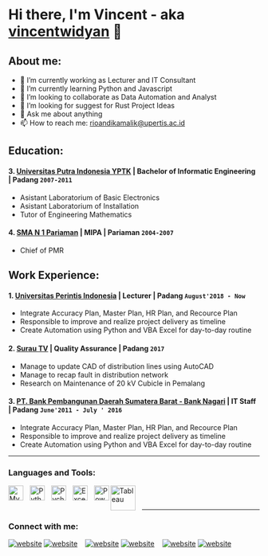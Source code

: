 # Hi there, I'm Vincent - aka [vincentwidyan](https://www.youtube.com/channel/UC22xix7qvwpYWnSQ5QEYtAQ) 👋
## About me:
- 🔭 I’m currently working as Lecturer and IT Consultant
- 🌱 I’m currently learning Python and Javascript
- 👯 I’m looking to collaborate as Data Automation and Analyst
- 🤔 I’m looking for suggest for Rust Project Ideas
- 💬 Ask me about anything
- 📫 How to reach me: rioandikamalik@upertis.ac.id

## Education:

#### 3. [Universitas Putra Indonesia YPTK](https://www.yptk.ac.id) | Bachelor of Informatic Engineering | Padang `2007-2011`
   - Asistant Laboratorium of Basic Electronics
   - Asistant Laboratorium of Installation
   - Tutor of Engineering Mathematics
 #### 4. [SMA N 1 Pariaman](https://sman1pariaman.sch.id/) | MIPA | Pariaman `2004-2007`
   - Chief of PMR

## Work Experience:
#### 1. [Universitas Perintis Indonesia](https://www.upertis.ac.id) | Lecturer | Padang `August'2018 - Now`
   - Integrate Accuracy Plan, Master Plan, HR Plan, and Recource Plan
   - Responsible to improve and realize project delivery as timeline
   - Create Automation using Python and VBA Excel for day-to-day routine
#### 2. [Surau TV](https://surau.tv) | Quality Assurance | Padang `2017`
   - Manage to update CAD of distribution lines using AutoCAD
   - Manage to recap fault in distribution network
   - Research on Maintenance of 20 kV Cubicle in Pemalang
#### 3. [PT. Bank Pembangunan Daerah Sumatera Barat - Bank Nagari](https://www.banknagari.co.id) | IT Staff | Padang `June'2011 - July ' 2016`
   - Integrate Accuracy Plan, Master Plan, HR Plan, and Recource Plan
   - Responsible to improve and realize project delivery as timeline
   - Create Automation using Python and VBA Excel for day-to-day routine
---

### Languages and Tools:

[<img align="left" alt="MySQL" width="30px" src="https://cdn.jsdelivr.net/gh/devicons/devicon/icons/mysql/mysql-original.svg" style="padding-right:10px;" />][webdev]
[<img align="left" alt="Python" width="30px" src="https://upload.wikimedia.org/wikipedia/commons/thumb/c/c3/Python-logo-notext.svg/110px-Python-logo-notext.svg.png?20100317150552" style="padding-right:10px;" />][webdev]
[<img align="left" alt="Pycharm" width="30px" src="https://upload.wikimedia.org/wikipedia/commons/thumb/1/1d/PyCharm_Icon.svg/220px-PyCharm_Icon.svg.png" style="padding-right:10px;" />][webdev]
[<img align="left" alt="Excel" width="30px" src="https://is2-ssl.mzstatic.com/image/thumb/Purple126/v4/a8/fd/5a/a8fd5a84-c6f1-355f-3b9f-6e86598efaa3/XCEL.png/1200x630bb.png" style="padding-right:10px;" />][webdev]
[<img align="left" alt="Power BI" width="30px" src="https://powerbi.microsoft.com/pictures/application-logos/svg/powerbi.svg" style="padding-right:0px;" />][webdev]
[<img align="left" alt="Tableau" width="50px" src="https://logos-world.net/wp-content/uploads/2021/10/Tableau-Symbol.png" style="padding-right:10px;" />][webdev]

<br />
<br />

---
### Connect with me:
[![website](./img/linkedin-light.svg)](https://www.linkedin.com/in/rio-andika-malik-3a3375209/#gh-light-mode-only)
[![website](./img/linkedin-dark.svg)](https://www.linkedin.com/in/rio-andika-malik-3a3375209/#gh-dark-mode-only)
&nbsp;&nbsp;
[![website](./img/linkedin-light.svg)](https://www.linkedin.com/in/rio-malik#gh-light-mode-only)
[![website](./img/linkedin-dark.svg)](https://www.linkedin.com/in/rio-malik#gh-dark-mode-only)
&nbsp;&nbsp;
[![website](./img/instagram-light.svg)](https://instagram.com/riomalik#gh-light-mode-only)
[![website](./img/instagram-dark.svg)](https://instagram.com/rio-malik#gh-dark-mode-only)



[webdev]: https://github.com/rio-malik/rio-malik
